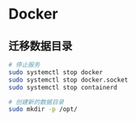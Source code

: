 # Docker

## 迁移数据目录

```sh
# 停止服务
sudo systemctl stop docker
sudo systemctl stop docker.socket
sudo systemctl stop containerd

# 创建新的数据目录
sudo mkdir -p /opt/
```
